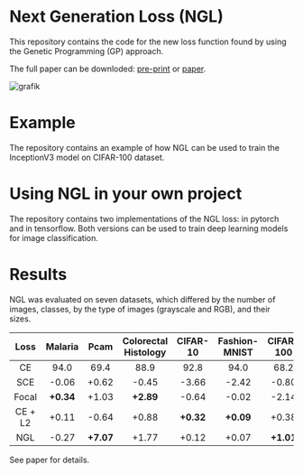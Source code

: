 # Next Generation Loss (NGL)
This repository contains the code for the new loss function found by using the Genetic Programming (GP) approach. 

The full paper can be downloded: [pre-print](https://arxiv.org/abs/2404.12948) or [paper](https://link.springer.com/chapter/10.1007/978-3-031-78128-5_22).

![grafik](https://github.com/ZKI-PH-ImageAnalysis/Next-Generation-Loss/assets/107623498/40df7cc8-01cf-495a-96d4-30fd04d4bcf5)

# Example
The repository contains an example of how NGL can be used to train the InceptionV3 model on CIFAR-100 dataset. 

# Using NGL in your own project
The repository contains two implementations of the NGL loss: in pytorch and in tensorflow. Both versions can be used to train deep learning models for image classification. 

# Results
NGL was evaluated on seven datasets, which differed by the number of images, classes, by the type of images (grayscale and RGB), and their sizes. 


| Loss | Malaria    | Pcam    | Colorectal Histology    | CIFAR-10    | Fashion-MNIST   | CIFAR-100  | Caltech 101  | Mean  |
| :---:   | :---: | :---: | :---: | :---: | :---: | :---: | :---: | :---: |
| CE  | 94.0  | 69.4  | 88.9  | 92.8  | 94.0  | 68.2  | 72.5  | ±0  |
| SCE | -0.06 | +0.62 | -0.45 | -3.66 | -2.42 | -0.80 | +2.71 | -0.58  |
| Focal  | **+0.34**  | +1.03  | **+2.89**  | -0.64  | -0.02  | -2.14  | -0.78  | +0.10  |
| CE + L2  | +0.11  | -0.64  | +0.88  | **+0.32**  | **+0.09**  | +0.38  | +3.67  | +0.69  |
| NGL  | -0.27  | **+7.07**  | +1.77  | +0.12  | +0.07  | **+1.01**  | **+5.00**  | **+2.11**  |


See paper for details.
